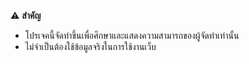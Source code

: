 ⚠ **สำคัญ**
- โปรเจคนี้จัดทำขึ้นเพื่อศึกษาและแสดงความสามารถของผู้จัดทำเท่านั้น
- ไม่จำเป็นต้องใช้ข้อมูลจริงในการใช้งานเว็บ
